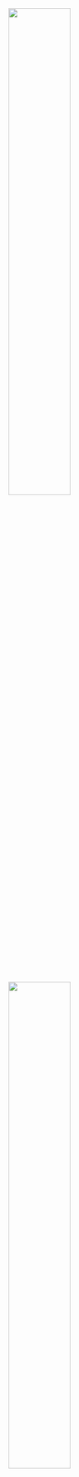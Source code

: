 <div align="center">
<image display=block margin-left=auto margin-right=auto width=50% src="https://github-readme-stats.vercel.app/api?username=kingRichardpt45&count_private=true&show_icons=true&theme=radical"><br>
<image display=block margin-left=auto margin-right=auto width=50% src="https://github-readme-stats.vercel.app/api/top-langs/?username=kingRichardpt45&layout=compact">
  </div>
